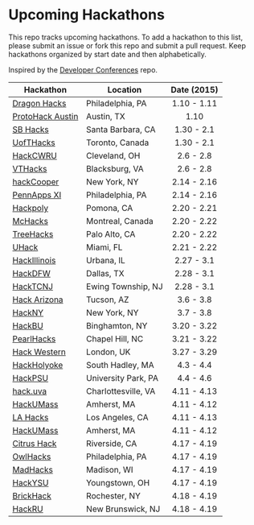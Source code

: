 Upcoming Hackathons
=====================

This repo tracks upcoming hackathons. To add a hackathon to this list, please submit an issue or fork this repo and submit a pull request. Keep hackathons organized by start date and then alphabetically.

Inspired by the [Developer Conferences](https://github.com/MurtzaM/Developer-Conferences) repo.

| Hackathon                                                | Location        | Date (2015)            |
| -------------------------------------------------------------- |-------------  | :---------------------:|
| [Dragon Hacks](http://hack-dragon.com/) | Philadelphia, PA | 1.10 - 1.11 |
| [ProtoHack Austin](http://protohack.org) | Austin, TX | 1.10 |
| [SB Hacks](http://www.ucsbhacks.com/) | Santa Barbara, CA | 1.30 - 2.1 |
| [UofTHacks](https://uofthacks.com/) | Toronto, Canada | 1.30 - 2.1 |
| [HackCWRU](http://hackcwru.com) | Cleveland, OH | 2.6 - 2.8 |
| [VTHacks](http://vthacks.com) | Blacksburg, VA | 2.6 - 2.8 |
| [hackCooper](http://hackcooper.com) | New York, NY | 2.14 - 2.16 |
| [PennApps XI](http://2014s.pennapps.com/) | Philadelphia, PA | 2.14 - 2.16 |
| [Hackpoly](http://hackpoly.com) | Pomona, CA | 2.20 - 2.21 |
| [McHacks](http://mchacks.io/) | Montreal, Canada | 2.20 - 2.22 |
| [TreeHacks](http://treehacks.com/) | Palo Alto, CA | 2.20 - 2.22 |
| [UHack](http://uhack.us) | Miami, FL | 2.21 - 2.22 | 
| [HackIllinois](http://hackillinois.org) | Urbana, IL | 2.27 - 3.1 |
| [HackDFW](http://hackdfw.com/) | Dallas, TX | 2.28 - 3.1 |
| [HackTCNJ](http://hacktcnj.com) | Ewing Township, NJ | 2.28 - 3.1 |
| [Hack Arizona](http://hackarizona.org) | Tucson, AZ | 3.6 - 3.8 |
| [HackNY](http://hackny.org) | New York, NY | 3.7 - 3.8 |
| [HackBU](hackathon.hackbu.org) | Binghamton, NY | 3.20 - 3.22 |
| [PearlHacks](http://pearlhacks.com) | Chapel Hill, NC | 3.21 - 3.22 |
| [Hack Western](http://hackwestern.com) | London, UK | 3.27 - 3.29 |
| [HackHolyoke](http://hackholyoke.org) | South Hadley, MA | 4.3 - 4.4 |
| [HackPSU](http://www.hackpsu.com/) | University Park, PA | 4.4 - 4.6 |
| [hack.uva](http://hackuva.io/) | Charlottesville, VA | 4.11 - 4.13 |
| [HackUMass](http://hackumass.com/) | Amherst, MA | 4.11 - 4.12 |
| [LA Hacks](http://www.lahacks.com/) | Los Angeles, CA | 4.11 - 4.13 |
| [HackUMass](http://hackumass.com) | Amherst, MA | 4.11 - 4.12 |
| [Citrus Hack](http://www.citrushack.com/) | Riverside, CA | 4.17 - 4.19 |
| [OwlHacks](https://owlhacks.com) | Philadelphia, PA | 4.17 - 4.19 |
| [MadHacks](http://madhacks.org) | Madison, WI | 4.17 - 4.19 |
| [HackYSU](http://hackysu.com) | Youngstown, OH | 4.17 - 4.19 |
| [BrickHack](http://brickhack.io) | Rochester, NY | 4.18 - 4.19 |
| [HackRU](http://hackru.org) | New Brunswick, NJ | 4.18 - 4.19 |